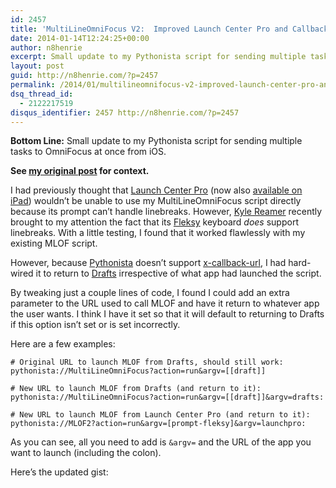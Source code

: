```yaml
---
id: 2457
title: 'MultiLineOmniFocus V2:  Improved Launch Center Pro and Callback Support'
date: 2014-01-14T12:24:25+00:00
author: n8henrie
excerpt: Small update to my Pythonista script for sending multiple tasks to OmniFocus at once from iOS that improves LCP and callback support.
layout: post
guid: http://n8henrie.com/?p=2457
permalink: /2014/01/multilineomnifocus-v2-improved-launch-center-pro-and-callback-support-3/
dsq_thread_id:
  - 2122217519
disqus_identifier: 2457 http://n8henrie.com/?p=2457
---
```

**Bottom Line:** Small update to my Pythonista script for sending multiple tasks to OmniFocus at once from iOS. <!--more-->

**See [my original post](http://n8henrie.com/2013/03/send-multiple-tasks-to-omnifocus-at-once-with-drafts-and-pythonista/) for context.**

I had previously thought that <a target="_blank" href="https://itunes.apple.com/us/app/launch-center-pro/id532016360?mt=8&at=10l5H6">Launch Center Pro</a> (now also <a href="https://itunes.apple.com/us/app/launch-center-pro-for-ipad/id799664902?mt=8&at=10l5H6" target="_blank">available on iPad</a>) wouldn’t be unable to use my MultiLineOmniFocus script directly because its prompt can’t handle linebreaks. However, <a target="_blank" href="https://plus.google.com/115119158456853391806/about">Kyle Reamer</a> recently brought to my attention the fact that its <a target="_blank" href="https://itunes.apple.com/us/app/fleksy-happy-typing/id520337246?mt=8&uo=4&at=10l5H6" title="Fleksy - Happy Typing">Fleksy</a> keyboard _does_ support linebreaks. With a little testing, I found that it worked flawlessly with my existing MLOF script.

However, because <a target="_blank" href="https://itunes.apple.com/us/app/pythonista/id528579881?mt=8&uo=4&at=10l5H6" title="Pythonista">Pythonista</a> doesn’t support <a target="_blank" href="http://omz-software.com/pythonista/docs/ios/urlscheme.html">x-callback-url</a>, I had hard-wired it to return to <a target="_blank" href="https://itunes.apple.com/us/app/drafts/id502385074?mt=8&uo=4&at=10l5H6" title="Drafts for iPad">Drafts</a> irrespective of what app had launched the script.

By tweaking just a couple lines of code, I found I could add an extra parameter to the URL used to call MLOF and have it return to whatever app the user wants. I think I have it set so that it will default to returning to Drafts if this option isn’t set or is set incorrectly.

Here are a few examples:

```
# Original URL to launch MLOF from Drafts, should still work:
pythonista://MultiLineOmniFocus?action=run&argv=[[draft]]

# New URL to launch MLOF from Drafts (and return to it):
pythonista://MultiLineOmniFocus?action=run&argv=[[draft]]&argv=drafts:

# New URL to launch MLOF from Launch Center Pro (and return to it):
pythonista://MLOF2?action=run&argv=[prompt-fleksy]&argv=launchpro:
```

As you can see, all you need to add is `&argv=` and the URL of the app you want to launch (including the colon).

Here’s the updated gist:
